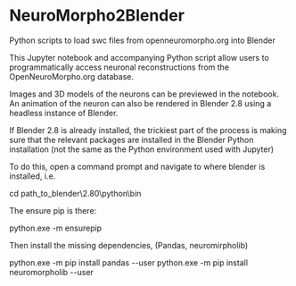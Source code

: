 # NeuroMorpho2Blender
Python scripts to load swc files from openneuromorpho.org into Blender

This Jupyter notebook and accompanying Python script allow users to programmatically access neuronal reconstructions from the OpenNeuroMorpho.org database.

Images and 3D models of the neurons can be previewed in the notebook. 
An animation of the neuron can also be rendered in Blender 2.8 using a headless instance of Blender.

If Blender 2.8 is already installed, the trickiest part of the process is making sure that the relevant packages are installed in the Blender Python installation (not the same as the Python environment used with Jupyter)

To do this, open a command prompt and navigate to where blender is installed, i.e.

cd path_to_blender\2.80\python\bin
  
The ensure pip is there:

python.exe -m ensurepip

Then install the missing dependencies, (Pandas, neuromirpholib)

python.exe -m pip install pandas --user
python.exe -m pip install neuromorpholib --user


